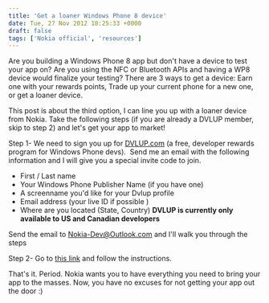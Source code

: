 ```yaml
---
title: 'Get a loaner Windows Phone 8 device'
date: Tue, 27 Nov 2012 18:25:33 +0000
draft: false
tags: ['Nokia official', 'resources']
---
```


Are you building a Windows Phone 8 app but don't have a device to test your app on? Are you using the NFC or Bluetooth APIs and having a WP8 device would finalize your testing? There are 3 ways to get a device: Earn one with your rewards points, Trade up your current phone for a new one, or get a loaner device.

This post is about the third option, I can line you up with a loaner device from Nokia. Take the following steps (if you are already a DVLUP member, skip to step 2) and let's get your app to market!

Step 1- We need to sign you up for [DVLUP.com](http://nokiawpdev.wordpress.com/2012/11/06/level-up-with-dvlup/) (a free, developer rewards program for Windows Phone devs).  Send me an email with the following information and I will give you a special invite code to join.

*   First / Last name
*   Your Windows Phone Publisher Name (if you have one)
*   A screenname you'd like for your Dvlup profile
*   Email address (your live ID if possible )
*   Where are you located (State, Country) **DVLUP is currently only available to US and Canadian developers**

Send the email to Nokia-Dev@Outlook.com and I'll walk you through the steps

Step 2- Go to [this link](http://www.dvlup.com/loan) and follow the instructions.

That's it. Period. Nokia wants you to have everything you need to bring your app to the masses. Now, you have no excuses for not getting your app out the door :)